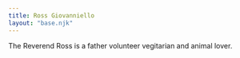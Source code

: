 ```yaml
---
title: Ross Giovanniello
layout: "base.njk"
---
```



The Reverend Ross is a father volunteer vegitarian and animal lover.